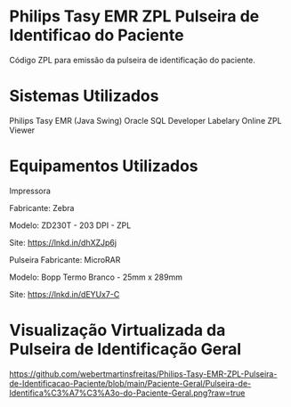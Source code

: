 # Philips Tasy EMR ZPL Pulseira de Identificao do Paciente
Código ZPL para emissão da pulseira de identificação do paciente.

# Sistemas Utilizados
Philips Tasy EMR (Java Swing)
Oracle SQL Developer
Labelary Online ZPL Viewer

# Equipamentos Utilizados
Impressora

Fabricante: Zebra

Modelo: ZD230T - 203 DPI - ZPL

Site: https://lnkd.in/dhXZJp6j

Pulseira
Fabricante: MicroRAR

Modelo: Bopp Termo Branco - 25mm x 289mm

Site: https://lnkd.in/dEYUx7-C

# Visualização Virtualizada da Pulseira de Identificação Geral
https://github.com/webertmartinsfreitas/Philips-Tasy-EMR-ZPL-Pulseira-de-Identificacao-Paciente/blob/main/Paciente-Geral/Pulseira-de-Identifica%C3%A7%C3%A3o-do-Paciente-Geral.png?raw=true
